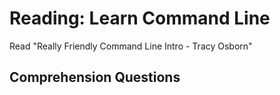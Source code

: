 # Reading: Learn Command Line

Read "Really Friendly Command Line Intro - Tracy Osborn"

## Comprehension Questions